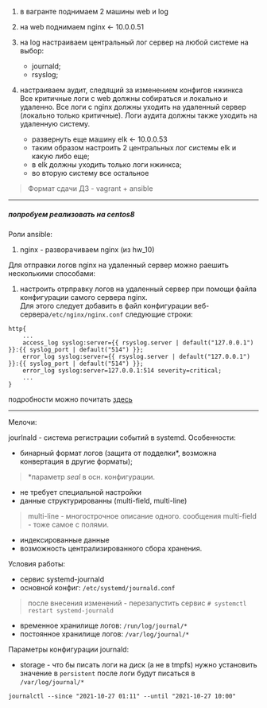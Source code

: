 
1. в вагранте поднимаем 2 машины web и log
2. на web поднимаем nginx <- 10.0.0.51
3. на log настраиваем центральный лог сервер на любой системе на выбор:

    - journald; 
    - rsyslog;

4. настраиваем аудит, следящий за изменением конфигов нжинкса  
Все критичные логи с web должны собираться и локально и удаленно.
Все логи с nginx должны уходить на удаленный сервер (локально только критичные).
Логи аудита должны также уходить на удаленную систему.  

    - развернуть еще машину elk <- 10.0.0.53  
    - таким образом настроить 2 центральных лог системы elk и какую либо еще;
    - в elk должны уходить только логи нжинкса;
    - во вторую систему все остальное  


> Формат сдачи ДЗ - vagrant + ansible

---

##### попробуем реализовать на centos8

Роли ansible:  
1.    nginx - разворачиваем nginx (из hw_10)

Для отправки логов nginx на удаленный сервер можно раешить несколькими способами:
1. настроить отрправку логов на удаленный сервер при помощи файла конфигурации самого сервера nginx.  
Для этого следует добавить в файл конфигурации веб-сервера```/etc/nginx/nginx.conf``` следующие строки:

```
http{
    ...
    access_log syslog:server={{ rsyslog.server | default("127.0.0.1") }}:{{ syslog_port | default("514") }};
    error_log syslog:server={{ rsyslog.server | default("127.0.0.1") }}:{{ syslog_port | default("514") }};
    error_log syslog:server=127.0.0.1:514 severity=critical;
    ...
}
```
подробности можно почитать [здесь](https://nginx.org/ru/docs/syslog.html)




---
Мелочи:

jourlnald - система регистрации событий в systemd. Особенности:  
- бинарный формат логов (защита от подделки*, возможна конвертация в другие форматы);
> *параметр _seal_ в осн. конфигурации.
- не требует специальной настройки
- данные структурированны (multi-field, multi-line)
> multi-line - многострочное описание одного. сообщения
> multi-field - тоже самое с полями.
- индексированные данные
- возможность централизированного сбора хранения.

Условия работы:
- сервис systemd-journald
- основной конфиг: ```/etc/systemd/journald.conf```
> после внесения изменений - перезапустить сервис  ```# systemctl restart systemd-journald```
- временное хранилище логов: ```/run/log/journal/*```
- постоянное хранилище логов: ``` /var/log/journal/* ```

Параметры конфигурации journald:
- storage - что бы писать логи на диск (а не в tmpfs) нужно установить значение в ```persistent``` после логи будут писаться в ```/var/log/journal/*```

```
journalctl --since "2021-10-27 01:11" --until "2021-10-27 10:00"
```

